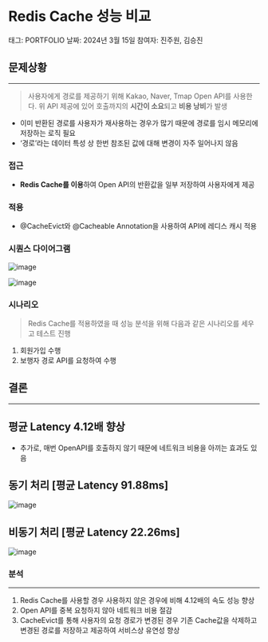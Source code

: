 # Redis Cache 성능 비교

태그: PORTFOLIO
날짜: 2024년 3월 15일
참여자: 진주원, 김승진

## 문제상황

---

> 사용자에게 경로를 제공하기 위해 Kakao, Naver,  Tmap Open API를 사용한다. 위 API 제공에 있어 호출까지의 **시간이 소요**되고 **비용 낭비**가 발생
>
- 이미 반환된 경로를 사용자가 재사용하는 경우가 많기 때문에 경로를 임시 메모리에 저장하는 로직 필요
- ‘경로’라는 데이터 특성 상 한번 참조된 값에 대해 변경이 자주 일어나지 않음

### 접근

- **Redis Cache를 이용**하여 Open API의 반환값을 일부 저장하여 사용자에게 제공

### 적용

- @CacheEvict와 @Cacheable Annotation을 사용하여 API에 레디스 캐시 적용

### 시퀀스 다이어그램

![image](https://github.com/HongDam-org/TWTW/assets/84346055/6cb63e15-767d-4a21-89cc-91724323f0b0)

![image](https://github.com/HongDam-org/TWTW/assets/84346055/3375f917-e88e-480a-a3f1-bbcbd401557d)

### 시나리오

> Redis Cache를 적용하였을 때 성능 분석을 위해 다음과 같은 시나리오를 세우고 테스트 진행
>
1. 회원가입 수행
2. 보행자 경로 API를 요청하여 수행

## 결론

---

## 평균 Latency 4.12배 향상

- 추가로, 매번 OpenAPI를 호출하지 않기 때문에 네트워크 비용을 아끼는 효과도 있음

## 동기 처리 [평균 Latency 91.88ms]

![image](https://github.com/HongDam-org/TWTW/assets/84346055/cf1f5fe9-4aa9-48e2-96e5-0e89a53cbbc7)

## 비동기 처리 [평균 Latency 22.26ms]

![image](https://github.com/HongDam-org/TWTW/assets/84346055/e3d1fb30-0f25-4c79-a4b2-1e1a9a9b45d4)

### 분석

---

1. Redis Cache를 사용할 경우 사용하지 않은 경우에 비해 4.12배의 속도 성능 향상
2. Open API를 중복 요청하지 않아 네트워크 비용 절감
3. CacheEvict를 통해 사용자의 요청 경로가 변경된 경우 기존 Cache값을 삭제하고 변경된 경로를 저장하고 제공하여 서비스상 유연성 향상
